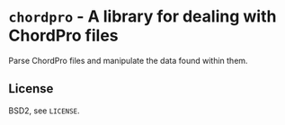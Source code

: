 # `chordpro` - A library for dealing with ChordPro files

Parse ChordPro files and manipulate the data found within them.

## License

BSD2, see `LICENSE`.
